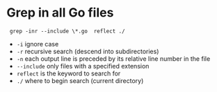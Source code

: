 # Grep in all Go files

``` Shell
 grep -inr --include \*.go  reflect ./
```

* `-i` ignore case
* `-r` recursive search (descend into subdirectories)
* `-n`  each output line is preceded by its relative line number in the file
* `--include` only files with a specified extension
* `reflect` is the keyword to search for
* `./` where to begin search (current directory)